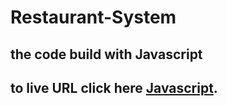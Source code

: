 # Restaurant-System
## the code build with Javascript 
## to live URL click here [Javascript][1].


[1]: https://alaasa3di.github.io/Restaurant-System/